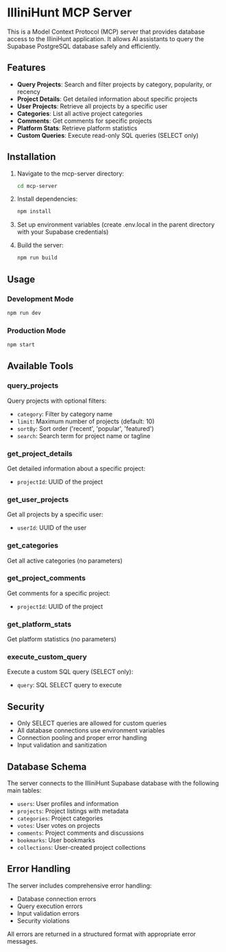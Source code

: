 # IlliniHunt MCP Server

This is a Model Context Protocol (MCP) server that provides database access to the IlliniHunt application. It allows AI assistants to query the Supabase PostgreSQL database safely and efficiently.

## Features

- **Query Projects**: Search and filter projects by category, popularity, or recency
- **Project Details**: Get detailed information about specific projects
- **User Projects**: Retrieve all projects by a specific user
- **Categories**: List all active project categories
- **Comments**: Get comments for specific projects
- **Platform Stats**: Retrieve platform statistics
- **Custom Queries**: Execute read-only SQL queries (SELECT only)

## Installation

1. Navigate to the mcp-server directory:
   ```bash
   cd mcp-server
   ```

2. Install dependencies:
   ```bash
   npm install
   ```

3. Set up environment variables (create .env.local in the parent directory with your Supabase credentials)

4. Build the server:
   ```bash
   npm run build
   ```

## Usage

### Development Mode
```bash
npm run dev
```

### Production Mode
```bash
npm start
```

## Available Tools

### query_projects
Query projects with optional filters:
- `category`: Filter by category name
- `limit`: Maximum number of projects (default: 10)
- `sortBy`: Sort order ('recent', 'popular', 'featured')
- `search`: Search term for project name or tagline

### get_project_details
Get detailed information about a specific project:
- `projectId`: UUID of the project

### get_user_projects
Get all projects by a specific user:
- `userId`: UUID of the user

### get_categories
Get all active categories (no parameters)

### get_project_comments
Get comments for a specific project:
- `projectId`: UUID of the project

### get_platform_stats
Get platform statistics (no parameters)

### execute_custom_query
Execute a custom SQL query (SELECT only):
- `query`: SQL SELECT query to execute

## Security

- Only SELECT queries are allowed for custom queries
- All database connections use environment variables
- Connection pooling and proper error handling
- Input validation and sanitization

## Database Schema

The server connects to the IlliniHunt Supabase database with the following main tables:
- `users`: User profiles and information
- `projects`: Project listings with metadata
- `categories`: Project categories
- `votes`: User votes on projects
- `comments`: Project comments and discussions
- `bookmarks`: User bookmarks
- `collections`: User-created project collections

## Error Handling

The server includes comprehensive error handling:
- Database connection errors
- Query execution errors
- Input validation errors
- Security violations

All errors are returned in a structured format with appropriate error messages.
